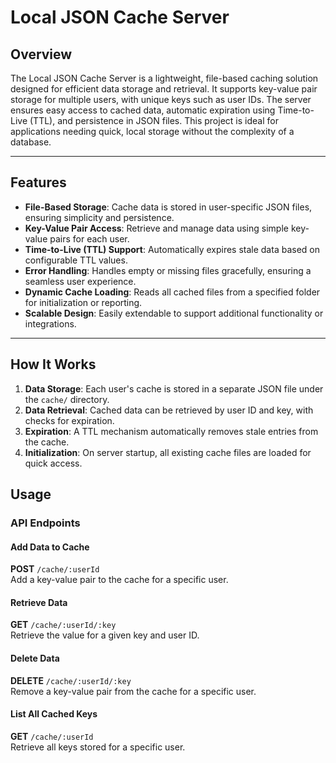 # Local JSON Cache Server

## Overview

The Local JSON Cache Server is a lightweight, file-based caching solution designed for efficient data storage and retrieval. It supports key-value pair storage for multiple users, with unique keys such as user IDs. The server ensures easy access to cached data, automatic expiration using Time-to-Live (TTL), and persistence in JSON files. This project is ideal for applications needing quick, local storage without the complexity of a database.

---

## Features

- **File-Based Storage**: Cache data is stored in user-specific JSON files, ensuring simplicity and persistence.
- **Key-Value Pair Access**: Retrieve and manage data using simple key-value pairs for each user.
- **Time-to-Live (TTL) Support**: Automatically expires stale data based on configurable TTL values.
- **Error Handling**: Handles empty or missing files gracefully, ensuring a seamless user experience.
- **Dynamic Cache Loading**: Reads all cached files from a specified folder for initialization or reporting.
- **Scalable Design**: Easily extendable to support additional functionality or integrations.

---

## How It Works

1. **Data Storage**: Each user's cache is stored in a separate JSON file under the `cache/` directory.
2. **Data Retrieval**: Cached data can be retrieved by user ID and key, with checks for expiration.
3. **Expiration**: A TTL mechanism automatically removes stale entries from the cache.
4. **Initialization**: On server startup, all existing cache files are loaded for quick access.

## Usage

### API Endpoints

#### Add Data to Cache

**POST** `/cache/:userId`  
Add a key-value pair to the cache for a specific user.

#### Retrieve Data

**GET** `/cache/:userId/:key`  
Retrieve the value for a given key and user ID.

#### Delete Data

**DELETE** `/cache/:userId/:key`  
Remove a key-value pair from the cache for a specific user.

#### List All Cached Keys

**GET** `/cache/:userId`  
Retrieve all keys stored for a specific user.
